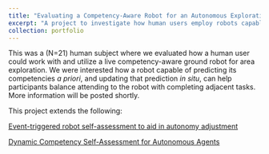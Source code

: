 ```yaml
---
title: "Evaluating a Competency-Aware Robot for an Autonomous Exploration Mission"
excerpt: "A project to investigate how human users employ robots capable of quantifying, communicating, and updating estimates of their competency."
collection: portfolio
---
```


This was a (N=21) human subject where we evaluated how a human user could work with and utilize a live competency-aware 
ground robot for area exploration. We were interested how a robot capable of predicting its competencies <i>a priori</i>,
and updating that prediction <i>in situ</i>, can help participants balance attending to the robot with completing
adjacent tasks. More information will be posted shortly.

This project extends the following:

[Event-triggered robot self-assessment to aid in autonomy adjustment](https://www.frontiersin.org/articles/10.3389/frobt.2023.1294533/full)

[Dynamic Competency Self-Assessment for Autonomous Agents](https://arxiv.org/abs/2303.01646)

